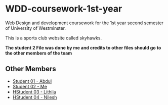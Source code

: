 # WDD-coursework-1st-year

Web Design and development coursework for the 1st year second semester of University of Westminster.

This is a sports club website called skyhawks.

**The student 2 File was done by me and credits to other files should go to the other members of the team**


## Other Members

 - [Student 01 - Abdul](https://awesomeopensource.com/project/elangosundar/awesome-README-templates)
 - [Student 02 - Me]([https://github.com/ShakthiW](https://github.com/ShakthiW))
 - [HStudent 03 - Lithila](https://bulldogjob.com/news/449-how-to-write-a-good-readme-for-your-github-project)
 - [HStudent 04 - Nilesh](https://bulldogjob.com/news/449-how-to-write-a-good-readme-for-your-github-project)
